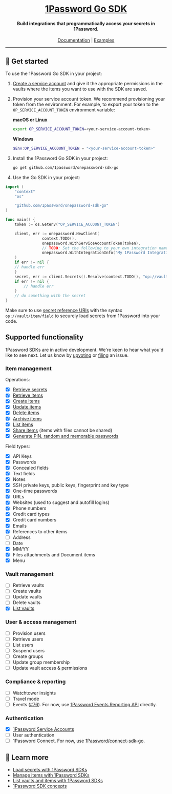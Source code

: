 <p align="center">
  <a href="https://1password.com">
      <h1 align="center">1Password Go SDK</h1>
  </a>
</p>

<p align="center">
 <h4 align="center">Build integrations that programmatically access your secrets in 1Password.</h4>
</p>

<p align="center">
  <a href="https://developer.1password.com/docs/sdks/">Documentation</a> | <a href="https://github.com/1Password/onepassword-sdk-go/tree/main/example">Examples</a>
<br/>

---

## 🚀 Get started

To use the 1Password Go SDK in your project:

1. [Create a service account](https://my.1password.com/developer-tools/infrastructure-secrets/serviceaccount/) and give it the appropriate permissions in the vaults where the items you want to use with the SDK are saved.
2. Provision your service account token. We recommend provisioning your token from the environment. For example, to export your token to the `OP_SERVICE_ACCOUNT_TOKEN` environment variable:

   **macOS or Linux**

   ```bash
   export OP_SERVICE_ACCOUNT_TOKEN=<your-service-account-token>
   ```

   **Windows**

   ```powershell
   $Env:OP_SERVICE_ACCOUNT_TOKEN = "<your-service-account-token>"
   ```

3. Install the 1Password Go SDK in your project:

   ```bash
   go get github.com/1password/onepassword-sdk-go
   ```

4. Use the Go SDK in your project:

```go
import (
    "context"
    "os"

    "github.com/1password/onepassword-sdk-go"
)

func main() {
    token := os.Getenv("OP_SERVICE_ACCOUNT_TOKEN")

    client, err := onepassword.NewClient(
                context.TODO(),
                onepassword.WithServiceAccountToken(token),
                // TODO: Set the following to your own integration name and version.
                onepassword.WithIntegrationInfo("My 1Password Integration", "v1.0.0"),
    )
    if err != nil {
	// handle err
    }
    secret, err := client.Secrets().Resolve(context.TODO(), "op://vault/item/field")
    if err != nil {
        // handle err
    }
    // do something with the secret
}
```

Make sure to use [secret reference URIs](https://developer.1password.com/docs/cli/secret-reference-syntax/) with the syntax `op://vault/item/field` to securely load secrets from 1Password into your code.

## Supported functionality

1Password SDKs are in active development. We're keen to hear what you'd like to see next. Let us know by [upvoting](https://github.com/1Password/onepassword-sdk-go/issues) or [filing](https://github.com/1Password/onepassword-sdk-go/issues/new/choose) an issue.

### Item management
Operations:
- [x] [Retrieve secrets](https://developer.1password.com/docs/sdks/load-secrets)
- [x] [Retrieve items](https://developer.1password.com/docs/sdks/manage-items#get-an-item)
- [x] [Create items](https://developer.1password.com/docs/sdks/manage-items#create-an-item)
- [x] [Update items](https://developer.1password.com/docs/sdks/manage-items#update-an-item)
- [x] [Delete items](https://developer.1password.com/docs/sdks/manage-items#delete-an-item)
- [x] [Archive items](https://developer.1password.com/docs/sdks/manage-items/#archive-an-item)
- [x] [List items](https://developer.1password.com/docs/sdks/list-vaults-items/)
- [x] [Share items](https://developer.1password.com/docs/sdks/share-items) (items with files cannot be shared)
- [x] [Generate PIN, random and memorable passwords](https://developer.1password.com/docs/sdks/manage-items#generate-a-password)

Field types:
- [x] API Keys
- [x] Passwords
- [x] Concealed fields
- [x] Text fields
- [x] Notes
- [x] SSH private keys, public keys, fingerprint and key type
- [x] One-time passwords
- [x] URLs
- [x] Websites (used to suggest and autofill logins)
- [x] Phone numbers
- [x] Credit card types
- [x] Credit card numbers
- [x] Emails
- [x] References to other items
- [ ] Address
- [ ] Date
- [x] MM/YY
- [x] Files attachments and Document items
- [x] Menu

### Vault management
- [ ] Retrieve vaults
- [ ] Create vaults
- [ ] Update vaults
- [ ] Delete vaults
- [x] [List vaults](https://developer.1password.com/docs/sdks/list-vaults-items/)

### User & access management
- [ ] Provision users
- [ ] Retrieve users
- [ ] List users
- [ ] Suspend users
- [ ] Create groups
- [ ] Update group membership
- [ ] Update vault access & permissions

### Compliance & reporting
- [ ] Watchtower insights
- [ ] Travel mode
- [ ] Events ([#76](https://github.com/1Password/onepassword-sdk-go/issues/76)). For now, use [1Password Events Reporting API](https://developer.1password.com/docs/events-api/) directly.

### Authentication

- [x] [1Password Service Accounts](https://developer.1password.com/docs/service-accounts/get-started/)
- [ ] User authentication
- [ ] 1Password Connect. For now, use [1Password/connect-sdk-go](https://github.com/1Password/connect-sdk-go).

## 📖 Learn more

- [Load secrets with 1Password SDKs](https://developer.1password.com/docs/sdks/load-secrets)
- [Manage items with 1Password SDKs](https://developer.1password.com/docs/sdks/manage-items)
- [List vaults and items with 1Password SDKs](https://developer.1password.com/docs/sdks/list-vaults-items)
- [1Password SDK concepts](https://developer.1password.com/docs/sdks/concepts)
